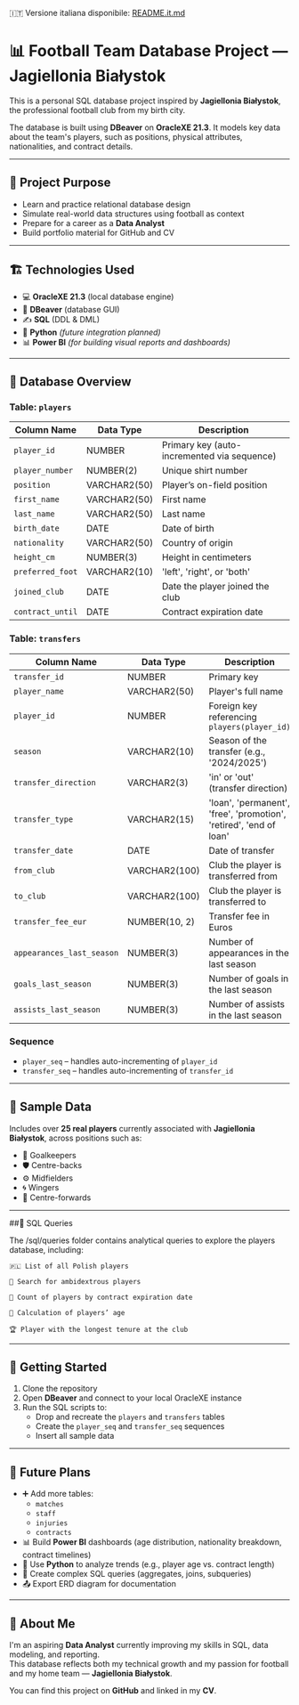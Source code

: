 🇮🇹 Versione italiana disponibile: [README.it.md](README.it.md)

# 📊 Football Team Database Project — Jagiellonia Białystok

This is a personal SQL database project inspired by **Jagiellonia Białystok**, the professional football club from my birth city.

The database is built using **DBeaver** on **OracleXE 21.3**. It models key data about the team's players, such as positions, physical attributes, nationalities, and contract details.

---

## 📌 Project Purpose

- Learn and practice relational database design  
- Simulate real-world data structures using football as context  
- Prepare for a career as a **Data Analyst**  
- Build portfolio material for GitHub and CV

---

## 🏗️ Technologies Used

- 💻 **OracleXE 21.3** (local database engine)  
- 🐘 **DBeaver** (database GUI)  
- ✍️ **SQL** (DDL & DML)  
- 🐍 **Python** *(future integration planned)*  
- 📊 **Power BI** *(for building visual reports and dashboards)*  

---

## 📂 Database Overview

### Table: `players`

| Column Name       | Data Type     | Description                                |
|------------------|---------------|--------------------------------------------|
| `player_id`       | NUMBER        | Primary key (auto-incremented via sequence)|
| `player_number`   | NUMBER(2)     | Unique shirt number                        |
| `position`        | VARCHAR2(50)  | Player’s on-field position                 |
| `first_name`      | VARCHAR2(50)  | First name                                 |
| `last_name`       | VARCHAR2(50)  | Last name                                  |
| `birth_date`      | DATE          | Date of birth                              |
| `nationality`     | VARCHAR2(50)  | Country of origin                          |
| `height_cm`       | NUMBER(3)     | Height in centimeters                      |
| `preferred_foot`  | VARCHAR2(10)  | 'left', 'right', or 'both'                 |
| `joined_club`     | DATE          | Date the player joined the club            |
| `contract_until`  | DATE          | Contract expiration date                   |

### Table: `transfers`

| Column Name               | Data Type     | Description                                                        |
| ------------------------- | ------------- | ------------------------------------------------------------------ |
| `transfer_id`             | NUMBER        | Primary key                                                        |
| `player_name`             | VARCHAR2(50)  | Player's full name                                                 |
| `player_id`               | NUMBER        | Foreign key referencing `players(player_id)`                       |
| `season`                  | VARCHAR2(10)  | Season of the transfer (e.g., '2024/2025')                         |
| `transfer_direction`      | VARCHAR2(3)   | 'in' or 'out' (transfer direction)                                 |
| `transfer_type`           | VARCHAR2(15)  | 'loan', 'permanent', 'free', 'promotion', 'retired', 'end of loan' |
| `transfer_date`           | DATE          | Date of transfer                                                   |
| `from_club`               | VARCHAR2(100) | Club the player is transferred from                                |
| `to_club`                 | VARCHAR2(100) | Club the player is transferred to                                  |
| `transfer_fee_eur`        | NUMBER(10, 2) | Transfer fee in Euros                                              |
| `appearances_last_season` | NUMBER(3)     | Number of appearances in the last season                           |
| `goals_last_season`       | NUMBER(3)     | Number of goals in the last season                                 |
| `assists_last_season`     | NUMBER(3)     | Number of assists in the last season                               |


### Sequence

- `player_seq` – handles auto-incrementing of `player_id`
- `transfer_seq` – handles auto-incrementing of `transfer_id`

---

## 🧪 Sample Data

Includes over **25 real players** currently associated with **Jagiellonia Białystok**, across positions such as:

- 🧤 Goalkeepers  
- 🛡️ Centre-backs  
- ⚙️ Midfielders  
- 🌀 Wingers  
- 🎯 Centre-forwards

---

##📄 SQL Queries

The /sql/queries folder contains analytical queries to explore the players database, including:

    🇵🇱 List of all Polish players

    👟 Search for ambidextrous players

    📆 Count of players by contract expiration date

    🎂 Calculation of players’ age

    🏆 Player with the longest tenure at the club

---

## 🚀 Getting Started

1. Clone the repository  
2. Open **DBeaver** and connect to your local OracleXE instance  
3. Run the SQL scripts to:
   - Drop and recreate the `players` and `transfers` tables  
   - Create the `player_seq` and `transfer_seq` sequences  
   - Insert all sample data

---

## 🔮 Future Plans

- ➕ Add more tables:
  - `matches`
  - `staff`
  - `injuries`
  - `contracts`
- 📊 Build **Power BI** dashboards (age distribution, nationality breakdown, contract timelines)  
- 🐍 Use **Python** to analyze trends (e.g., player age vs. contract length)  
- 🧠 Create complex SQL queries (aggregates, joins, subqueries)  
- 📤 Export ERD diagram for documentation  

---

## 🙋 About Me

I'm an aspiring **Data Analyst** currently improving my skills in SQL, data modeling, and reporting.  
This database reflects both my technical growth and my passion for football and my home team — **Jagiellonia Białystok**.

You can find this project on **GitHub** and linked in my **CV**.

